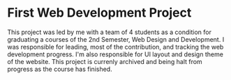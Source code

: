 # First Web Development Project
This project was led by me with a team of 4 students as a condition for graduating a courses of the 2nd Semester, Web Design and Development. I was responsible for leading, most of the contribution, and tracking the web development progress. I'm also responsible for UI layout and design theme of the website. This project is currenly archived and being halt from progress as the course has finished.
